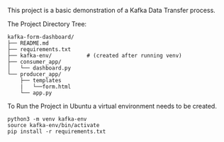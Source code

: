 This project is a basic demonstration of a Kafka Data Transfer process.

The Project Directory Tree:

```
kafka-form-dashboard/
├── README.md
├── requirements.txt
├── kafka-env/           # (created after running venv)
├── consumer_app/
│   └── dashboard.py
└── producer_app/
    ├── templates
    |   └──form.html
    └── app.py
```

To Run the Project in Ubuntu a virtual environment needs to be created.

```
python3 -m venv kafka-env
source kafka-env/bin/activate
pip install -r requirements.txt
```